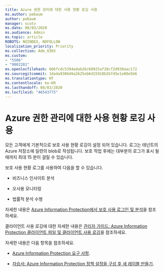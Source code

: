 ```yaml
---
title: Azure 권한 관리에 대한 사용 현황 로깅 사용
ms.author: pebaum
author: pebaum
manager: scotv
ms.date: 08/03/2020
ms.audience: Admin
ms.topic: article
ROBOTS: NOINDEX, NOFOLLOW
localization_priority: Priority
ms.collection: Adm_O365
ms.custom:
- "5506"
- "9002281"
ms.openlocfilehash: 606fcdc5394edab26c60925af28cf2d938aac172
ms.sourcegitcommit: 1dada930649a2625eb6d15910b2bfd5e1e00e5b6
ms.translationtype: HT
ms.contentlocale: ko-KR
ms.lasthandoff: 08/03/2020
ms.locfileid: "46543775"
---
```

# <a name="use-usage-logging-for-azure-rights-management"></a>Azure 권한 관리에 대한 사용 현황 로깅 사용

모든 고객에게 기본적으로 보호 사용 현황 로깅이 설정 되어 있습니다. 로그는 테넌트의 Azure 저장소에 일련의 blob로 작성됩니다. 보호 작업 후에는 대부분의 로그가 표시 될 때까지 최대 15 분이 걸릴 수 있습니다.

보호 사용 현황 로그를 사용하여 다음을 할 수 있습니다.

- 비즈니스 인사이트 분석

- 오사용 모니터링

- 법률적 분석 수행

자세한 내용은 [Azure Information Protection에서 보호 사용 로그인 및 분석](https://docs.microsoft.com/azure/information-protection/log-analyze-usage)을 참조하세요.

클라이언트 사용 로깅에 대한 자세한 내용은 [관리자 가이드: Azure Information Protection 클라이언트 파일 및 클라이언트 사용 로깅](https://docs.microsoft.com/azure/information-protection/rms-client/client-admin-guide-files-and-logging)을 참조하세요.

자세한 내용은 다음 항목을 참조하세요.

- [Azure Information Protection 요구 사항](https://docs.microsoft.com/azure/information-protection/get-started/requirements).
    
- [자습서: Azure Information Protection 정책 설정을 구성 후 새 레이블 만들기](https://docs.microsoft.com/azure/information-protection/get-started/infoprotect-quick-start-tutorial).